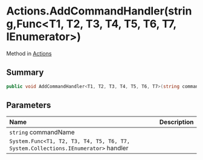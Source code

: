# Actions.AddCommandHandler(string,Func<T1, T2, T3, T4, T5, T6, T7, IEnumerator>)

Method in [Actions](/docs/api/csharp/yarn.unity.actions.md)

## Summary



```csharp
public void AddCommandHandler<T1, T2, T3, T4, T5, T6, T7>(string commandName, Func<T1, T2, T3, T4, T5, T6, T7, IEnumerator> handler)
```

## Parameters

|Name|Description|
|:---|:---|
|`string` commandName||
|`System.Func<T1, T2, T3, T4, T5, T6, T7, System.Collections.IEnumerator>` handler||

